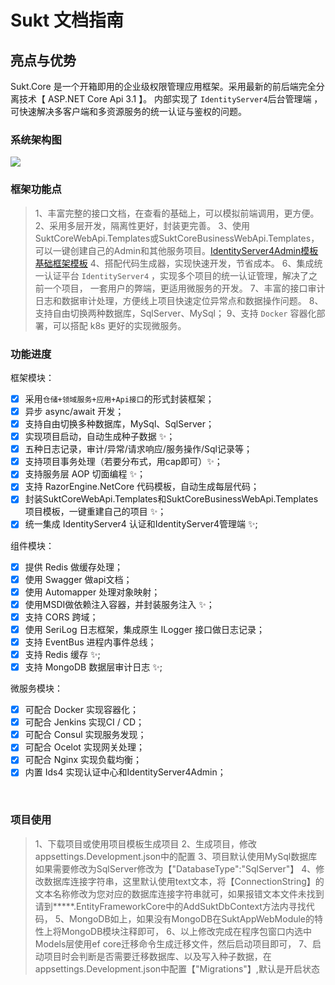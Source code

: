 # Sukt 文档指南
## 亮点与优势

Sukt.Core 是一个开箱即用的企业级权限管理应用框架。采用最新的前后端完全分离技术【 ASP.NET Core Api 3.1 】。
内部实现了 `IdentityServer4`后台管理端 ，可快速解决多客户端和多资源服务的统一认证与鉴权的问题。

### 系统架构图

![](https://wangzewei.oss-cn-beijing.aliyuncs.com/imges/系统架构图图.jpg)

### 框架功能点

> 1、丰富完整的接口文档，在查看的基础上，可以模拟前端调用，更方便。
> 2、采用多层开发，隔离性更好，封装更完善。
> 3、使用SuktCoreWebApi.Templates或SuktCoreBusinessWebApi.Templates，可以一键创建自己的Admin和其他服务项目。[IdentityServer4Admin模板]("https://www.nuget.org/packages/SuktCoreBusinessWebApi.Templates")    [基础框架模板]("https://www.nuget.org/packages/SuktCoreBusinessWebApi.Templates")
> 4、搭配代码生成器，实现快速开发，节省成本。
> 6、集成统一认证平台 `IdentityServer4` ，实现多个项目的统一认证管理，解决了之前一个项目， 一套用户的弊端，更适用微服务的开发。
> 7、丰富的接口审计日志和数据审计处理，方便线上项目快速定位异常点和数据操作问题。
> 8、支持自由切换两种数据库，SqlServer、MySql；
> 9、支持 `Docker` 容器化部署，可以搭配 k8s 更好的实现微服务。
>
> 

### 功能进度

框架模块：  

- [x] 采用`仓储+领域服务+应用+Api接口`的形式封装框架；
- [x] 异步 async/await 开发；
- [x] 支持自由切换多种数据库，MySql、SqlServer；
- [x] 实现项目启动，自动生成种子数据 ✨； 
- [x] 五种日志记录，审计/异常/请求响应/服务操作/Sql记录等； 
- [x] 支持项目事务处理（若要分布式，用cap即可）✨；
- [x] 支持服务层 AOP 切面编程 ✨；
- [x] 支持 RazorEngine.NetCore 代码模板，自动生成每层代码；
- [x] 封装SuktCoreWebApi.Templates和SuktCoreBusinessWebApi.Templates项目模板，一键重建自己的项目 ✨；
- [x] 统一集成 IdentityServer4 认证和IdentityServer4管理端 ✨;

组件模块：

- [x] 提供 Redis 做缓存处理；
- [x] 使用 Swagger 做api文档；
- [x] 使用 Automapper 处理对象映射；  
- [x] 使用MSDI做依赖注入容器，并封装服务注入 ✨；
- [x] 支持 CORS 跨域；
- [x] 使用 SeriLog 日志框架，集成原生 ILogger 接口做日志记录；
- [x] 支持 EventBus 进程内事件总线；
- [x] 支持 Redis 缓存 ✨;
- [x] 支持 MongoDB 数据层审计日志 ✨;

微服务模块：

- [x] 可配合 Docker 实现容器化；
- [x] 可配合 Jenkins 实现CI / CD；
- [x] 可配合 Consul 实现服务发现；
- [x] 可配合 Ocelot 实现网关处理；
- [x] 可配合 Nginx  实现负载均衡；
- [x] 内置 Ids4   实现认证中心和IdentityServer4Admin；

&nbsp;

### 项目使用

>1、下载项目或使用项目模板生成项目
>2、生成项目，修改appsettings.Development.json中的配置
>3、项目默认使用MySql数据库如果需要修改为SqlServer修改为【"DatabaseType":"SqlServer"】
>4、修改数据库连接字符串，这里默认使用text文本，将【ConnectionString】的文本名称修改为您对应的数据库连接字符串就可，如果报错文本文件未找到请到*****.EntityFrameworkCore中的AddSuktDbContext方法内寻找代码，
>5、MongoDB如上，如果没有MongoDB在SuktAppWebModule的特性上将MongoDB模块注释即可，
>6、以上修改完成在程序包窗口内选中Models层使用ef core迁移命令生成迁移文件，然后启动项目即可，
>7、启动项目时会判断是否需要迁移数据库、以及写入种子数据，在appsettings.Development.json中配置【"Migrations"】,默认是开启状态